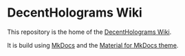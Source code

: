 # DecentHolograms Wiki

This repository is the home of the [DecentHolograms Wiki][wiki].

It is build using [MkDocs][mkdocs] and the [Material for MkDocs theme][material].

[wiki]: https://wiki.decentholograms.eu
[mkdocs]: https://www.mkdocs.org
[material]: https://squidfunk.github.io/mkdocs-material
